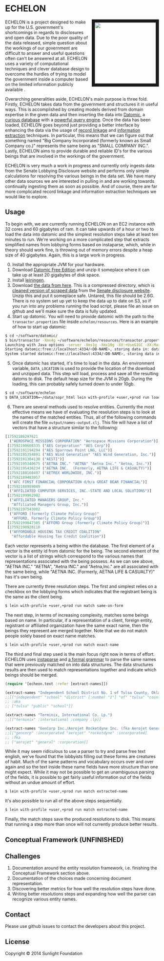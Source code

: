 # ECHELON

<img align="right" src="http://upload.wikimedia.org/wikipedia/commons/2/2f/Menwith-hill-radome.jpg" width=200 border=10/>

ECHELON is a project designed to make up for the U.S. government's
shortcomings in regards to disclosures and open data. Due to the poor
quality of the data released, simple question about the workings of
our government are difficult to answer and useful questions often
can't be answered at all. ECHELON uses a variety of computational
techniques and clever database design to overcome the hurdles of
trying to model the government inside a computer based on the limited
information publicly available .

Overarching generalities aside, ECHELON's main purpose is three
fold. Firstly, ECHELON takes data from the government and structures
it in useful ways. This is accomplished by creating models derived
from domain expertise in the given data and then inserting the data
into [Datomic](http://www.datomic.com/), a
[curious database](http://www.infoq.com/presentations/datomic-functional-database)
with a
[powerful query engine](http://docs.datomic.com/query.html). Once the
data has been loaded, ECHELON goes beyond just providing a better
interface by enhancing the data via the usage of
[record linkage](http://en.wikipedia.org/wiki/Record_linkage) and
[information extraction](http://en.wikipedia.org/wiki/Information_extraction)
techniques. In particular, this means that we can figure out that
something named "Big Company Incorporated (formerly known as Small
Company co.)"  represents the same being as "SMALL COMPANY
INC.". Lastly, ECHELON aims to provide durable and reliable ID's for
the various beings that are involved in the workings of the
government.

ECHELON is very much a work in progress and currently only ingests
data from the Senate Lobbying Disclosure website and performs only
simple calculations for resolving the various beings in the data
set. We have many other data sources we are interested in pulling in
and are working towards continually ingesting them as soon as
possible. And of course, there are far more complicated record linkage
and information extraction techniques we would like to explore.

## Usage

To begin with, we are currently running ECHELON on an EC2 instance
with 32 cores and 60 gigabytes of ram. It can take upwards of a hour
or two to load the data into datomic and the simplest resolution steps
take at least ten minutes to run. We're working on a more complicated
step that extracts simplified names from lobbying forms based on
instaparse, which, while in theory should work fine, is throwing out
of memory errors despite a heap size of 40 gigabytes. Again, this is a
large work in progress.

0. Install the appropriate JVM for your hardware.
1. Download [Datomic Free Edition](https://my.datomic.com/downloads/free) and unzip it someplace where it can take up at least 20 gigabytes of disk space.
2. Install [leiningen](http://leiningen.org/).
3. Download
   [the data from here](http://datacommons.s3.amazonaws.com/sopr_html_transformed.tar.gz). This
   is a compressed directory, which is
   [cleaned version of scraped data](https://github.com/influence-usa/lobbying_federal_domestic)
   from the
   [Senate disclosure website](http://www.senate.gov/pagelayout/legislative/g_three_sections_with_teasers/lobbyingdisc.htm#lobbyingdisc=lad). Unzip
   this and put it someplace safe. Untared, this file should be
   2.6G. There is no system set up yet to keep the data up to date
   on S3, so if you run into any problems running the load script,
   please file an issue on github and we'll make sure the data is
   fully updated.
4. Start up datomic. You will need to provide datomic with the path to
   the `transactor.properties` file inside `echelon/resources`. Here
   is an example of how to start up datomic:

``` sh
$ cd ~/software/datomic/
$ bin/transactor -Xmx4g ~/software/echelon/resources/transactor.properties
Launching with Java options -server -Xms1g -Xmx10g -XX:+UseG1GC -XX:MaxGCPauseMillis=50
Starting datomic:free://localhost:4334/<DB-NAME>, storing data in: data ...
System started datomic:free://localhost:4334/<DB-NAME>, storing data in: data
```

5. Once datomic has started, it's time to load in the data. An
environment variable, `DATA_LOCATION` is used to provide the location
of the download and unzipped data. This step will load, process and
save all the resulting datoms to disk. The default heap size for the
JVM is 20gb. During the loading, this can probably safely turned down to under 10gb.

``` sh
$ cd ~/software/echelon
$ DATA_LOCATION=~/data/sopr_html lein with-profile +user,+prod run load
```

6. There are several methods used to resolve entities. Currently the
   most effective means we have of evaluating the resolution steps is
   to look at the names of the matched entities. Thus, all of the
   following commands will create the file
   `output/names-output.clj`. This file will have a list of vectors
   that have a structure similar to the following:

``` clj
[17592186297621
  ("AEROSPACE MISSIONS CORPORATION" "Aerospace Missions Corporation")]
 [17592190608335 ("AES Corporation" "AES Corp")]
 [17592191194294 ("AES Sparrows Point LNG, LLC")]
 [17592195354891 ("AES Wind Generation" "AES Wind Generation, Inc.")]
 [17592191304138 ("AESTI")]
 [17592195340675 ("AETNA INC." "AETNA" "Aetna Inc." "Aetna, Inc.")]
 [17592195436234 ("AETNA INC.  (Formerly, AETNA LIFE & CASUALTY)")]
 [17592188160497 ("AETREX WORLDWIDE, INC.")]
 [17592189483957
  ("AFC FIRST FINANCIAL CORPORATION d/b/a GREAT BEAR FINANCIAL")]
 [17592188989049
  ("AFFILIATED COMPUTER SERVICES, INC.-STATE AND LOCAL SOLUTIONS")]
 [17592199962992
  ("AFFILIATED MANAGERS GROUP, Inc."
   "Affiliated Managers Group, Inc.")]
 [17592197543002
  ("AFFORD (formerly Climate Policy Group)"
   "AFFORD, Formerly Climate Policy Group")]
 [17592199047305 ("AFFORD Group (formerly Climate Policy Group)")]
 [17592190928110
  ("AFFORDABLE HOUSING TAX CREDIT COALITION"
   "Affordable Housing Tax Credit Coalition")]
```

Each vector represents a being within the database. The first element
of a vector is the entity id from datomic for the being. The second
element of the vector is a list of strings which correspond to the
various names that representations associated with the being
possess. As we can see above, "AETNA INC." "AETNA", "Aetna INC." and
"Aetna,Inc." are all associated with the same being, while "AETNA INC.
(Formerly, AETNA LIFE & CASUALTY)" has it's own being.

There are currently three resolution steps. The first and simplest
relies on a checkbox on the lobbying forms which indicates that the
registrant being is the same as the client being.

``` sh
$ lein with-profile +user,+prod run match same-on-form
```

The next step, in terms of increasing complexity, matches some beings
based on name. In particular, if a representation of a client, foreign
entity, registrant or affiliated organization have the same exact
name, then the beings they represent are merged together. Note that we
do not match people solely based on exact name matches.

``` sh
$ lein with-profile +user,+prod run match exact-name
```

The third and final step used is the main focus right now in terms of
effort. ECHELON uses
[instaparse](https://github.com/Engelberg/instaparse) and
[a formal grammar](https://github.com/sunlightlabs/echelon/blob/master/src/echelon/parser.bnf)
to parse the same names that were previously matched on into data
structures. The data structures results are then used to match
representations together and indicate which beings should be merged.

``` clojure
(require '[echeon.text :refer [extract-names]])

(extract-names "Independent School District No. 1 of Tulsa County, Oklahoma a/k/a Tulsa Public School")
;;[["independent" "school" "district" [:number "1"] "of" "tulsa" "county" "oklahoma"]
;; :aka
;; ["tulsa" "public" "school"]]

(extract-names "Terminix, International Co. Lp.")
;;[["terminix" :international :company :lp]]

(extract-names "GenCorp Inc./Aerojet Rocketdyne Inc. (fka Aerojet General Corporation)")
;;[["gencorp" :incorporated "aerojet" "rocketdyne" :incorporated]
;; :fka
;; ["aerojet" "general" :corporation]]
```

While it may seem ridiculous to use a parser to try and parse free
text english, we've found that the lobbyists filling out these forms
are creatures of habit. Much of the same patterns and vocabulary
occurs over and over again and so the text inside these name fields
have more structure than one might expect. While it may not be
possible to get an unambiguous parsing of the fields, it is possible
to get fairly useful information out of the fields without an undue
amount of effort.

``` sh
$ lein with-profile +user,+prod run match extracted-name
```

It's also possible to run all of the above steps sequentially.

``` sh
$ lein with-profile +user,+prod run match extracted-name
```

Finally, the match steps save the produced resolutions to disk. This
   means that running a step more than once will not currently produce
   better results.

## Conceptual Framework (UNFINISHED)

## Challenges

1. Documentation around the entity resolution framework,
   i.e. finishing the Conceptual Framework section above.
2. Documentation of the choices made concerning document representation.
3. Discovering better metrics for how well the resolution steps have done.
4. Writing better resolutions steps and expanding how well the parser
   can recognize various entity names.

## Contact

Please use github issues to contact the developers about this project.

## License

Copyright © 2014 Sunlight Foundation
